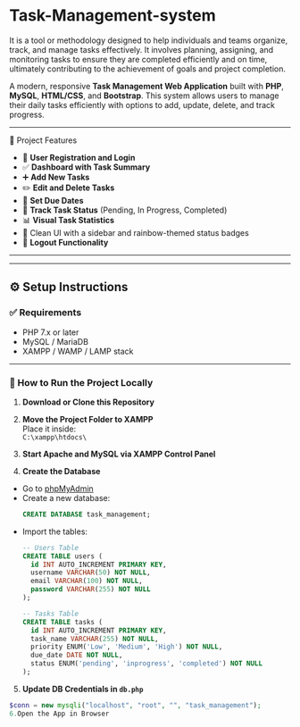 # Task-Management-system
It is a tool or methodology designed to help individuals and teams organize, track, and manage tasks effectively. It involves planning, assigning, and monitoring tasks to ensure they are completed efficiently and on time, ultimately contributing to the achievement of goals and project completion. 

A modern, responsive **Task Management Web Application** built with **PHP**, **MySQL**, **HTML/CSS**, and **Bootstrap**. This system allows users to manage their daily tasks efficiently with options to add, update, delete, and track progress.

---

 📌 Project Features

- 🔐 **User Registration and Login**
- ✅ **Dashboard with Task Summary**
- ➕ **Add New Tasks**
- ✏️ **Edit and Delete Tasks**
- 📅 **Set Due Dates**
- 🔄 **Track Task Status** (Pending, In Progress, Completed)
- 📊 **Visual Task Statistics**
- 📁 Clean UI with a sidebar and rainbow-themed status badges
- 🚪 **Logout Functionality**

---

---

## ⚙️ Setup Instructions

### ✅ Requirements

- PHP 7.x or later
- MySQL / MariaDB
- XAMPP / WAMP / LAMP stack

---

### 🚀 How to Run the Project Locally

1. **Download or Clone this Repository**  

2. **Move the Project Folder to XAMPP**  
Place it inside:  
`C:\xampp\htdocs\`

3. **Start Apache and MySQL via XAMPP Control Panel**

4. **Create the Database**
- Go to [phpMyAdmin](http://localhost/phpmyadmin)
- Create a new database:  
  ```sql
  CREATE DATABASE task_management;
  ```
- Import the tables:
  ```sql
  -- Users Table
  CREATE TABLE users (
    id INT AUTO_INCREMENT PRIMARY KEY,
    username VARCHAR(50) NOT NULL,
    email VARCHAR(100) NOT NULL,
    password VARCHAR(255) NOT NULL
  );

  -- Tasks Table
  CREATE TABLE tasks (
    id INT AUTO_INCREMENT PRIMARY KEY,
    task_name VARCHAR(255) NOT NULL,
    priority ENUM('Low', 'Medium', 'High') NOT NULL,
    due_date DATE NOT NULL,
    status ENUM('pending', 'inprogress', 'completed') NOT NULL
  );
  ```

5. **Update DB Credentials in `db.php`**
```php
$conn = new mysqli("localhost", "root", "", "task_management");
6.Open the App in Browser





